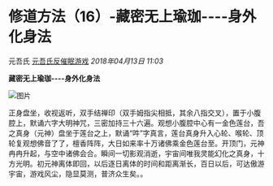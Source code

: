 # 修道方法（16）-藏密无上瑜珈----身外化身法

元吾氏 [元吾氏反催眠游戏](javascript:void(0);) *2018年04月13日 11:03*

**藏密无上瑜珈----身外化身法**





![图片](https://mmbiz.qpic.cn/mmbiz_jpg/baVxVzY2FC2Fq5sECFy54QUxnO9YyoI2REdwqPRB4iaEpiaOr5njDpInYcmxHcZ2A7pCQ8V52urHxgmIZ9Uj8OVg/640?wx_fmt=jpeg&wxfrom=13&tp=wxpic)







正身盘坐，收视返听，双手结禅印（双手姆指尖相抵，其余八指交叉），置于小腹腔上，默诵六字大明神咒，三密加持三十六遍。观想小腹腔中心有一金色莲台，吾之真身（元神）盘坐于莲台之上，默诵“吽”字真言，莲台真身升入心轮、喉轮、顶轮复观想佛音了了，檀香阵阵，大日如来率十万诸佛乘金色莲台至。开顶门，元神冉冉升起，与空中诸佛会合。瞬间一切影观消逝，宇宙间唯我灵能幻化之真身，十方光明。初元神离体即回，以后逐日离体的时间和距离渐长，百日以后，可达傲游宇宙，游戏风尘，隐显莫测，普济众生矣。。